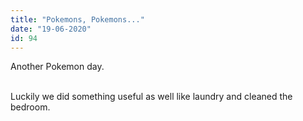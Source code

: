 ```yaml
---
title: "Pokemons, Pokemons..."
date: "19-06-2020"
id: 94
---
```

Another Pokemon day. <br><br>

Luckily we did something useful as well like laundry and cleaned the bedroom.